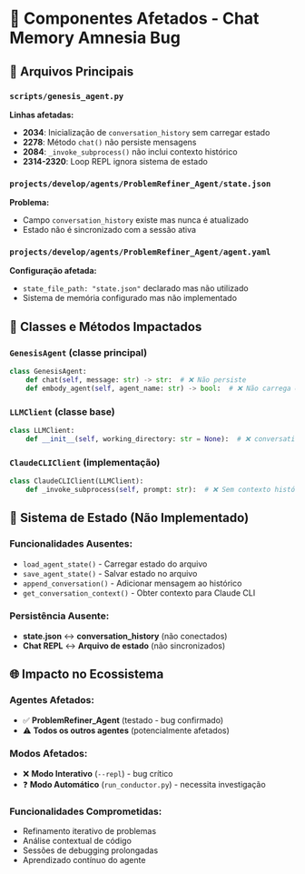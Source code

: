 # 🎯 Componentes Afetados - Chat Memory Amnesia Bug

## 📁 **Arquivos Principais**

### `scripts/genesis_agent.py`
**Linhas afetadas:**
- **2034**: Inicialização de `conversation_history` sem carregar estado
- **2278**: Método `chat()` não persiste mensagens
- **2084**: `_invoke_subprocess()` não inclui contexto histórico
- **2314-2320**: Loop REPL ignora sistema de estado

### `projects/develop/agents/ProblemRefiner_Agent/state.json`
**Problema:**
- Campo `conversation_history` existe mas nunca é atualizado
- Estado não é sincronizado com a sessão ativa

### `projects/develop/agents/ProblemRefiner_Agent/agent.yaml`
**Configuração afetada:**
- `state_file_path: "state.json"` declarado mas não utilizado
- Sistema de memória configurado mas não implementado

## 🔧 **Classes e Métodos Impactados**

### `GenesisAgent` (classe principal)
```python
class GenesisAgent:
    def chat(self, message: str) -> str:  # ❌ Não persiste
    def embody_agent(self, agent_name: str) -> bool:  # ❌ Não carrega estado
```

### `LLMClient` (classe base)
```python
class LLMClient:
    def __init__(self, working_directory: str = None):  # ❌ conversation_history local
```

### `ClaudeCLIClient` (implementação)
```python
class ClaudeCLIClient(LLMClient):
    def _invoke_subprocess(self, prompt: str):  # ❌ Sem contexto histórico
```

## 🧬 **Sistema de Estado (Não Implementado)**

### **Funcionalidades Ausentes:**
- `load_agent_state()` - Carregar estado do arquivo
- `save_agent_state()` - Salvar estado no arquivo  
- `append_conversation()` - Adicionar mensagem ao histórico
- `get_conversation_context()` - Obter contexto para Claude CLI

### **Persistência Ausente:**
- **state.json** ↔️ **conversation_history** (não conectados)
- **Chat REPL** ↔️ **Arquivo de estado** (não sincronizados)

## 🌐 **Impacto no Ecossistema**

### **Agentes Afetados:**
- ✅ **ProblemRefiner_Agent** (testado - bug confirmado)
- ⚠️ **Todos os outros agentes** (potencialmente afetados)

### **Modos Afetados:**
- ❌ **Modo Interativo** (`--repl`) - bug crítico
- ❓ **Modo Automático** (`run_conductor.py`) - necessita investigação

### **Funcionalidades Comprometidas:**
- Refinamento iterativo de problemas
- Análise contextual de código
- Sessões de debugging prolongadas
- Aprendizado contínuo do agente